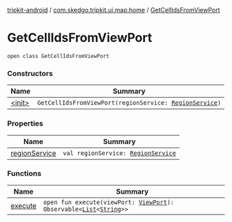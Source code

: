 [tripkit-android](../../index.md) / [com.skedgo.tripkit.ui.map.home](../index.md) / [GetCellIdsFromViewPort](./index.md)

# GetCellIdsFromViewPort

`open class GetCellIdsFromViewPort`

### Constructors

| Name | Summary |
|---|---|
| [&lt;init&gt;](-init-.md) | `GetCellIdsFromViewPort(regionService: `[`RegionService`](../../com.skedgo.tripkit.data.regions/-region-service/index.md)`)` |

### Properties

| Name | Summary |
|---|---|
| [regionService](region-service.md) | `val regionService: `[`RegionService`](../../com.skedgo.tripkit.data.regions/-region-service/index.md) |

### Functions

| Name | Summary |
|---|---|
| [execute](execute.md) | `open fun execute(viewPort: `[`ViewPort`](../-view-port/index.md)`): Observable<`[`List`](https://kotlinlang.org/api/latest/jvm/stdlib/kotlin.collections/-list/index.html)`<`[`String`](https://kotlinlang.org/api/latest/jvm/stdlib/kotlin/-string/index.html)`>>` |
